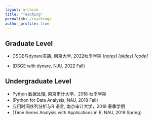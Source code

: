 ```yaml
---
layout: archive
title: "Teaching"
permalink: /teaching/
author_profile: true
---
```


<!--
{% include base_path %}

{% for post in site.teaching reversed %}
  {% include archive-single.html %}
{% endfor %}
-->

## Graduate Level

* DSGE与dynare实践, 南京大学, 2022秋季学期
  [*[notes]*](https://Dali-Fu.github.io/files/Lecture/out/elegantbook-cn.pdf) 
  [*[slides]*]( https://Dali-Fu.github.io/files/Lecture/out/Dynare操作.pdf)
  [*[code]*](https://Dali-Fu.github.io/files/Lecture/code&data.zip)

* (DSGE with dynare, NJU, 2022 Fall)

## Undergraduate Level

* Python 数据处理, 南京审计大学，2018 秋季学期
* (Python for Data Analysis, NAU, 2018 Fall）
* 应用时间序列分析与R 语言, 南京审计大学，2019 春季学期
* (Time Series Analysis with Applications in R, NAU, 2019 Spring）                                                                                                                                                                                                                                                                                                                                        

